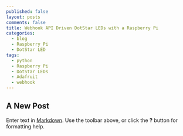 ```yaml
---
published: false
layout: posts
comments: false
title: Webhook API Driven DotStar LEDs with a Raspberry Pi
categories:
  - blog
  - Raspberry Pi
  - DotStar LED
tags:
  - python
  - Raspberry Pi
  - DotStar LEDs
  - Adafruit
  - webhook
---
```

## A New Post

Enter text in [Markdown](http://daringfireball.net/projects/markdown/). Use the toolbar above, or click the **?** button for formatting help.
